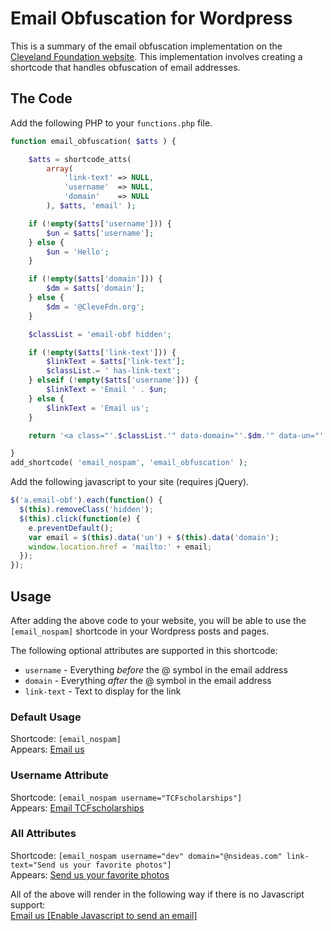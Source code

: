 # Email Obfuscation for Wordpress

This is a summary of the email obfuscation implementation on the [Cleveland Foundation website](https://www.clevelandfoundation.org/). This implementation involves creating a shortcode that handles obfuscation of email addresses.

## The Code

Add the following PHP to your `functions.php` file.
```php
function email_obfuscation( $atts ) {

	$atts = shortcode_atts(
		array(
			'link-text' => NULL,
			'username'  => NULL,
			'domain'    => NULL
		), $atts, 'email' );

	if (!empty($atts['username'])) {
		$un = $atts['username'];
	} else {
		$un = 'Hello';
	}

	if (!empty($atts['domain'])) {
		$dm = $atts['domain'];
	} else {
		$dm = '@CleveFdn.org';
	}

	$classList = 'email-obf hidden';

	if (!empty($atts['link-text'])) {
		$linkText = $atts['link-text'];
		$classList.= ' has-link-text';
	} elseif (!empty($atts['username'])) {
		$linkText = 'Email ' . $un;
	} else {
		$linkText = 'Email us';
	}

	return '<a class="'.$classList.'" data-domain="'.$dm.'" data-un="'.$un.'" href="mailto:nospam">'.$linkText.'<noscript> [Enable Javascript to send an email]</noscript></a>';

}
add_shortcode( 'email_nospam', 'email_obfuscation' );
```

Add the following javascript to your site (requires jQuery).

```javascript
$('a.email-obf').each(function() {
  $(this).removeClass('hidden');
  $(this).click(function(e) {
    e.preventDefault();
    var email = $(this).data('un') + $(this).data('domain');
    window.location.href = 'mailto:' + email;
  });
});
```

## Usage

After adding the above code to your website, you will be able to use the `[email_nospam]` shortcode in your Wordpress posts and pages.

The following optional attributes are supported in this shortcode:
- `username` - Everything _before_ the @ symbol in the email address
- `domain` - Everything _after_ the @ symbol in the email address
- `link-text` - Text to display for the link

### Default Usage
Shortcode: `[email_nospam]`  
Appears: [Email us](mailto:nospam)

### Username Attribute
Shortcode: `[email_nospam username="TCFscholarships"]`  
Appears: [Email TCFscholarships](mailto:nospam)

### All Attributes
Shortcode: `[email_nospam username="dev" domain="@nsideas.com" link-text="Send us your favorite photos"]`  
Appears: [Send us your favorite photos](mailto:nospam)

All of the above will render in the following way if there is no Javascript support:  
[Email us [Enable Javascript to send an email]](mailto:nospam)
